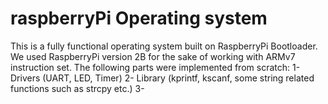 # raspberryPi Operating system

This is a fully functional operating system built on RaspberryPi Bootloader. We used RaspberryPi version 2B for the sake of working with ARMv7 instruction set.
The following parts were implemented from scratch:
1- Drivers (UART, LED, Timer)
2- Library (kprintf, kscanf, some string related functions such as strcpy etc.)
3- 
